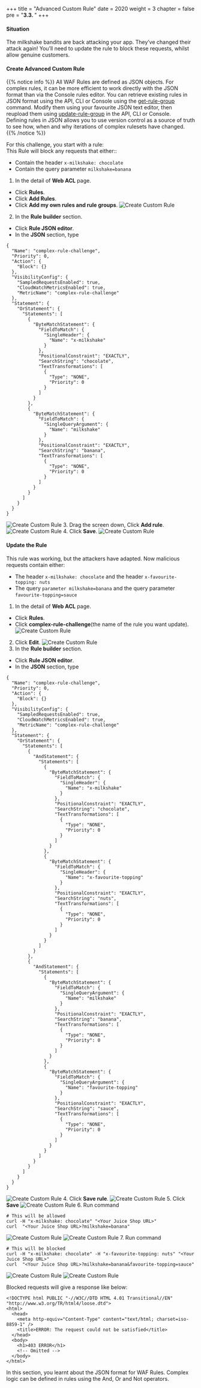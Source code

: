 +++
title = "Advanced Custom Rule"
date = 2020
weight = 3
chapter = false
pre = "<b>3.3. </b>"
+++

#### Situation
The milkshake bandits are back attacking your app. They’ve changed their attack again! You’ll need to update the rule to block these requests, whilst allow genuine customers.
#### Create Advanced Custom Rule
{{% notice info %}} 
All WAF Rules are defined as JSON objects. For complex rules, it can be more efficient to work directly with the JSON format than via the Console rules editor. You can retrieve existing rules in JSON format using the API, CLI or Console using the [get-rule-group](https://docs.aws.amazon.com/cli/latest/reference/wafv2/get-rule-group.html) command. Modify them using your favourite JSON text editor, then reupload them using [update-rule-group](https://docs.aws.amazon.com/cli/latest/reference/wafv2/update-rule-group.html) in the API, CLI or Console.\
Defining rules in JSON allows you to use version control as a source of truth to see how, when and why iterations of complex rulesets have changed.
{{% /notice %}}

For this challenge, you start with a rule:\
This Rule will block any requests that either::
* Contain the header ```x-milkshake: chocolate```
* Contain the query parameter ```milkshake=banana```

1. In the detail of **Web ACL** page.
* Click **Rules**.
* Click **Add Rules**.
* Click **Add my own rules and rule groups**.
![Create Custom Rule](/images/3-useawswaf/3.3-createadvancecustomrule/createadvancecustomrule-001.png?featherlight=false&width=90pc)
2. In the  **Rule builder** section.
* Click **Rule JSON editor**.
* In the **JSON** section, type 
```
{
  "Name": "complex-rule-challenge",
  "Priority": 0,
  "Action": {
    "Block": {}
  },
  "VisibilityConfig": {
    "SampledRequestsEnabled": true,
    "CloudWatchMetricsEnabled": true,
    "MetricName": "complex-rule-challenge"
  },
  "Statement": {
    "OrStatement": {
      "Statements": [
        {
          "ByteMatchStatement": {
            "FieldToMatch": {
              "SingleHeader": {
                "Name": "x-milkshake"
              }
            },
            "PositionalConstraint": "EXACTLY",
            "SearchString": "chocolate",
            "TextTransformations": [
              {
                "Type": "NONE",
                "Priority": 0
              }
            ]
          }
        },
        {
          "ByteMatchStatement": {
            "FieldToMatch": {
              "SingleQueryArgument": {
                "Name": "milkshake"
              }
            },
            "PositionalConstraint": "EXACTLY",
            "SearchString": "banana",
            "TextTransformations": [
              {
                "Type": "NONE",
                "Priority": 0
              }
            ]
          }
        }
      ]
    }
  }
}
```
![Create Custom Rule](/images/3-useawswaf/3.3-createadvancecustomrule/createadvancecustomrule-002.png?featherlight=false&width=90pc)
3. Drag the screen down, Click **Add rule**.
![Create Custom Rule](/images/3-useawswaf/3.3-createadvancecustomrule/createadvancecustomrule-003.png?featherlight=false&width=90pc)
4. Click **Save**.
![Create Custom Rule](/images/3-useawswaf/3.3-createadvancecustomrule/createadvancecustomrule-004.png?featherlight=false&width=90pc)
#### Update the Rule
This rule was working, but the attackers have adapted. Now malicious requests contain either:
* The header ```x-milkshake: chocolate``` and the header ```x-favourite-topping: nuts```
* The query ```parameter milkshake=banana``` and the query parameter ```favourite-topping=sauce```
1. In the detail of **Web ACL** page.
* Click **Rules**.
* Click **complex-rule-challenge**(the name of the rule you want update).
![Create Custom Rule](/images/3-useawswaf/3.3-createadvancecustomrule/createadvancecustomrule-005.png?featherlight=false&width=90pc)
2. Click **Edit**.
![Create Custom Rule](/images/3-useawswaf/3.3-createadvancecustomrule/createadvancecustomrule-006.png?featherlight=false&width=90pc)
3. In the **Rule builder** section.
* Click **Rule JSON editor**.
* In the **JSON** section, type 
```
{
  "Name": "complex-rule-challenge",
  "Priority": 0,
  "Action": {
    "Block": {}
  },
  "VisibilityConfig": {
    "SampledRequestsEnabled": true,
    "CloudWatchMetricsEnabled": true,
    "MetricName": "complex-rule-challenge"
  },
  "Statement": {
    "OrStatement": {
      "Statements": [
        {
          "AndStatement": {
            "Statements": [
              {
                "ByteMatchStatement": {
                  "FieldToMatch": {
                    "SingleHeader": {
                      "Name": "x-milkshake"
                    }
                  },
                  "PositionalConstraint": "EXACTLY",
                  "SearchString": "chocolate",
                  "TextTransformations": [
                    {
                      "Type": "NONE",
                      "Priority": 0
                    }
                  ]
                }
              },
              {
                "ByteMatchStatement": {
                  "FieldToMatch": {
                    "SingleHeader": {
                      "Name": "x-favourite-topping"
                    }
                  },
                  "PositionalConstraint": "EXACTLY",
                  "SearchString": "nuts",
                  "TextTransformations": [
                    {
                      "Type": "NONE",
                      "Priority": 0
                    }
                  ]
                }
              }
            ]
          }
        },
        {
          "AndStatement": {
            "Statements": [
              {
                "ByteMatchStatement": {
                  "FieldToMatch": {
                    "SingleQueryArgument": {
                      "Name": "milkshake"
                    }
                  },
                  "PositionalConstraint": "EXACTLY",
                  "SearchString": "banana",
                  "TextTransformations": [
                    {
                      "Type": "NONE",
                      "Priority": 0
                    }
                  ]
                }
              },
              {
                "ByteMatchStatement": {
                  "FieldToMatch": {
                    "SingleQueryArgument": {
                      "Name": "favourite-topping"
                    }
                  },
                  "PositionalConstraint": "EXACTLY",
                  "SearchString": "sauce",
                  "TextTransformations": [
                    {
                      "Type": "NONE",
                      "Priority": 0
                    }
                  ]
                }
              }
            ]
          }
        }
      ]
    }
  }
}
```
![Create Custom Rule](/images/3-useawswaf/3.3-createadvancecustomrule/createadvancecustomrule-007.png?featherlight=false&width=90pc)
4. Click **Save rule**.
![Create Custom Rule](/images/3-useawswaf/3.3-createadvancecustomrule/createadvancecustomrule-008.png?featherlight=false&width=90pc)
5. Click **Save**
![Create Custom Rule](/images/3-useawswaf/3.3-createadvancecustomrule/createadvancecustomrule-009.png?featherlight=false&width=90pc)
6. Run command
```
# This will be allowed
curl -H "x-milkshake: chocolate" "<Your Juice Shop URL>"
curl  "<Your Juice Shop URL>?milkshake=banana"
```
![Create Custom Rule](/images/3-useawswaf/3.3-createadvancecustomrule/createadvancecustomrule-010.png?width=60pc)
![Create Custom Rule](/images/3-useawswaf/3.3-createadvancecustomrule/createadvancecustomrule-011.png?width=60pc)
7. Run command
```
# This will be blocked
curl -H "x-milkshake: chocolate" -H "x-favourite-topping: nuts" "<Your Juice Shop URL>"
curl  "<Your Juice Shop URL>?milkshake=banana&favourite-topping=sauce"
```
![Create Custom Rule](/images/3-useawswaf/3.3-createadvancecustomrule/createadvancecustomrule-012.png?width=60pc)
![Create Custom Rule](/images/3-useawswaf/3.3-createadvancecustomrule/createadvancecustomrule-013.png?width=60pc)

Blocked requests will give a response like below:
```
<!DOCTYPE html PUBLIC "-//W3C//DTD HTML 4.01 Transitional//EN" "http://www.w3.org/TR/html4/loose.dtd">
<html>
  <head>
    <meta http-equiv="Content-Type" content="text/html; charset=iso-8859-1" />
    <title>ERROR: The request could not be satisfied</title>
  </head>
  <body>
    <h1>403 ERROR</h1>
    <!-- Omitted -->
  </body>
</html>
```

In this section, you learnt about the JSON format for WAF Rules. Complex logic can be defined in rules using the And, Or and Not operators.